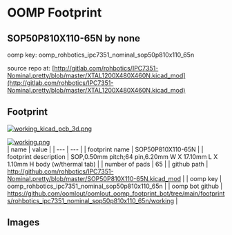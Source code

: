 # OOMP Footprint  
## SOP50P810X110-65N  by none  
  
oomp key: oomp_rohbotics_ipc7351_nominal_sop50p810x110_65n  
  
source repo at: [http://gitlab.com/rohbotics/IPC7351-Nominal.pretty/blob/master/XTAL1200X480X460N.kicad_mod](http://gitlab.com/rohbotics/IPC7351-Nominal.pretty/blob/master/XTAL1200X480X460N.kicad_mod)  
## Footprint  
  
[![working_kicad_pcb_3d.png](working_kicad_pcb_3d_600.png)](working_kicad_pcb_3d.png)  
  
[![working.png](working_600.png)](working.png)  
| name | value | 
| --- | --- | 
| footprint name | SOP50P810X110-65N | 
| footprint description | SOP,0.50mm pitch;64 pin,6.20mm W X 17.10mm L X 1.10mm H body (w/thermal tab) | 
| number of pads | 65 | 
| github path | http://github.com/rohbotics/IPC7351-Nominal.pretty/blob/master/SOP50P810X110-65N.kicad_mod | 
| oomp key | oomp_rohbotics_ipc7351_nominal_sop50p810x110_65n | 
| oomp bot github | https://github.com/oomlout/oomlout_oomp_footprint_bot/tree/main/footprints/rohbotics_ipc7351_nominal_sop50p810x110_65n/working | 
## Images  

